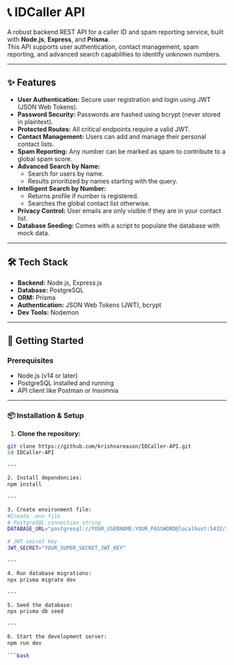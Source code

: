 # 📞 IDCaller API

A robust backend REST API for a caller ID and spam reporting service, built with **Node.js**, **Express**, and **Prisma**.  
This API supports user authentication, contact management, spam reporting, and advanced search capabilities to identify unknown numbers.

---

## ✨ Features

- **User Authentication:** Secure user registration and login using JWT (JSON Web Tokens).
- **Password Security:** Passwords are hashed using bcrypt (never stored in plaintext).
- **Protected Routes:** All critical endpoints require a valid JWT.
- **Contact Management:** Users can add and manage their personal contact lists.
- **Spam Reporting:** Any number can be marked as spam to contribute to a global spam score.
- **Advanced Search by Name:**
  - Search for users by name.
  - Results prioritized by names starting with the query.
- **Intelligent Search by Number:**
  - Returns profile if number is registered.
  - Searches the global contact list otherwise.
- **Privacy Control:** User emails are only visible if they are in your contact list.
- **Database Seeding:** Comes with a script to populate the database with mock data.

---

## 🛠️ Tech Stack

- **Backend:** Node.js, Express.js  
- **Database:** PostgreSQL  
- **ORM:** Prisma  
- **Authentication:** JSON Web Tokens (JWT), bcrypt  
- **Dev Tools:** Nodemon  

---

## 🚀 Getting Started

### Prerequisites

- Node.js (v14 or later)  
- PostgreSQL installed and running  
- API client like Postman or Insomnia  

---

### 📦 Installation & Setup

1. **Clone the repository:**

```bash
git clone https://github.com/krishnareason/IDCaller-API.git
cd IDCaller-API

---

2. Install dependencies:
npm install

---

3. Create environment file:
#Create .env file 
# PostgreSQL connection string
DATABASE_URL="postgresql://YOUR_USERNAME:YOUR_PASSWORD@localhost:5432/idcaller_db?schema=public"

# JWT secret key
JWT_SECRET="YOUR_SUPER_SECRET_JWT_KEY"

---

4. Run database migrations:
npx prisma migrate dev

---

5. Seed the database:
npx prisma db seed

---

6. Start the development server:
npm run dev

```bash